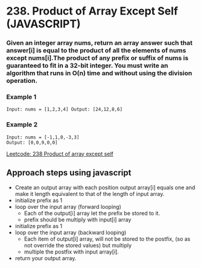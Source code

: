 # 238. Product of Array Except Self (JAVASCRIPT) 

### Given an integer array nums, return an array answer such that answer[i] is equal to the product of all the elements of nums except nums[i].The product of any prefix or suffix of nums is guaranteed to fit in a 32-bit integer. You must write an algorithm that runs in O(n) time and without using the division operation.


### Example 1
``
Input: nums = [1,2,3,4]
Output: [24,12,8,6]
``

### Example 2
```
Input: nums = [-1,1,0,-3,3]
Output: [0,0,9,0,0]
```

[Leetcode: 238 Product of array except self](https://leetcode.com/problems/product-of-array-except-self/) 


## Approach steps using javascript
* Create an output array with each position output array[i] equals one and make it length equivalent to that of the length of input array.
* initialize prefix as 1
* loop over the input array (forward looping)
  * Each of the output[i] array let the prefix be stored to it.
  * prefix should be multiply with input[i] array
* initialize prefix as 1
* loop over the input array (backward looping)
  * Each item of output[i] array, will not be stored to the postfix, (so as not override the stored values) but multiply 
  * multiple the postfix with input array[i].
* return your output array.

